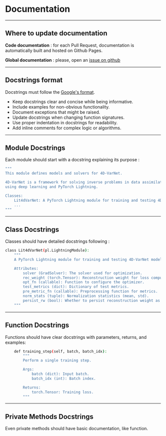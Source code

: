 # Documentation

---
## Where to update documentation


**Code documentation** :  for each Pull Request, documentation is automatically built and hosted on Github Pages.

**Global documentation** : please, open an [issue on github](https://github.com/CIA-Oceanix/ocean4dvarnet/issues)

---
## Docstrings format

Docstrings must follow the [Google's format](https://github.com/google/styleguide/blob/gh-pages/pyguide.md#38-comments-and-docstrings).

- Keep docstrings clear and concise while being informative.
- Include examples for non-obvious functionality.
- Document exceptions that might be raised.
- Update docstrings when changing function signatures.
- Use proper indentation in docstrings for readability.
- Add inline comments for complex logic or algorithms.

---
## Module Docstrings

Each module should start with a docstring explaining its purpose :
``` bash
"""
This module defines models and solvers for 4D-VarNet.

4D-VarNet is a framework for solving inverse problems in data assimilation 
using deep learning and PyTorch Lightning.

Classes:
    Lit4dVarNet: A PyTorch Lightning module for training and testing 4D-VarNet models.
    ...
"""
```

---
## Class Docstrings

Classes should have detailed docstrings following :
``` bash
class Lit4dVarNet(pl.LightningModule):
    """
    A PyTorch Lightning module for training and testing 4D-VarNet models.

    Attributes:
        solver (GradSolver): The solver used for optimization.
        rec_weight (torch.Tensor): Reconstruction weight for loss computation.
        opt_fn (callable): Function to configure the optimizer.
        test_metrics (dict): Dictionary of test metrics.
        pre_metric_fn (callable): Preprocessing function for metrics.
        norm_stats (tuple): Normalization statistics (mean, std).
        persist_rw (bool): Whether to persist reconstruction weight as a buffer.
    """
```

---
## Function Docstrings

Functions should have clear docstrings with parameters, returns, and examples:
``` bash
    def training_step(self, batch, batch_idx):
        """
        Perform a single training step.

        Args:
            batch (dict): Input batch.
            batch_idx (int): Batch index.

        Returns:
            torch.Tensor: Training loss.
        """
```

---
## Private Methods Docstrings

Even private methods should have basic documentation, like function.


